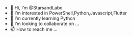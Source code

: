 - 👋 Hi, I’m @StarsandLabo
- 👀 I’m interested in PowerShell,Python,Javascript,Flutter
- 🌱 I’m currently learning Python
- 💞️ I’m looking to collaborate on ...
- 📫 How to reach me ...

<!---
StarsandLabo/StarsandLabo is a ✨ special ✨ repository because its `README.md` (this file) appears on your GitHub profile.
You can click the Preview link to take a look at your changes.
--->
